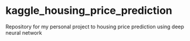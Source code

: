 # kaggle_housing_price_prediction
Repository for my personal project to housing price prediction using deep neural network
